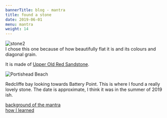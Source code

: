 ```yaml
---
bannerTitle: blog - mantra
title: found a stone
date: 2019-06-01
menu: mantra
weight: 14
---
```



![stone2](/images/mani/mani10/stone2.jpg)  
I chose this one because of how beautifully flat it is and its colours and diagonal grain.

It is made of [Upper Old Red Sandstone](http://earthwise.bgs.ac.uk/index.php/Upper_Old_Red_Sandstone,_Bristol_and_Gloucester_region).  

![Portishead Beach](/images/mani/mani10/beach.jpg)  

Redcliffe bay looking towards Battery Point. This is where I found a really
lovely stone. The date is approximate, I think it was in the summer of 2019
ish.


[background of the mantra](/mantrasphere/mani/)  
[how I learned](/prose/mahabodhi-moonlight/index.html#lamayuru)  
